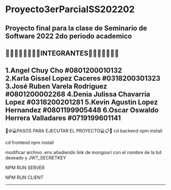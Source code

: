 # Proyecto3erParcialSS202202
Proyecto final para la clase de Seminario de Software 2022 2do periodo academico
--------------------------------------------------------------------------------
👨🏽‍🦱👨🏽‍🦱👨🏽INTEGRANTES👨🏽‍🦱👩🏽👩🏽
-------------------------
1.Angel Chuy Cho #0801200010132<br />
2.Karla Gissel Lopez Caceres #0318200301323
3.José Ruben Varela Rodriguez #0801200002268
4.Denia Julissa Chavarria Lopez #0318200201281
5.Kevin Agustin Lopez Hernandez #0801199905448
6.Oscar Oswaldo Herrera Valladares #0719199601141
-----------
🔧⚙️💻PASOS PARA EJECUTAR EL PROYECTO💻📋📌
cd backend
npm install

cd frontend
npm install

modificar archivo .env añadiendo link de mongouri con el nombre de la bd deseado
y JWT_SECRETKEY

NPM RUN SERVER

NPM RUN CLIENT

-------------------------------
